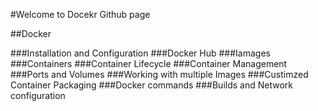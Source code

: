 #Welcome to Docekr Github page

##Docker

###Installation and Configuration
###Docker Hub
###Iamages
###Containers
###Container Lifecycle
###Container Management 
###Ports and Volumes
###Working with multiple Images
###Custimzed Container Packaging
###Docker commands
###Builds and Network configuration
